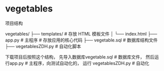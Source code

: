 # vegetables


项目结构

vegetables/
├── templates/              # 存放 HTML 模板文件
│   └── index.html
├── app.py # 主程序                    # 存放应用的核心代码
├── vegetable.sql       # 数据库结构文件
├── vegetablesZDH.py    # 自动化脚本


下载项目后按照这个结构，
先导入数据库vegetable.sql # 数据库文件，
然后运行app.py # 主程序，向测试自动化的，
运行 vegetablesZDH.py # 自动化
